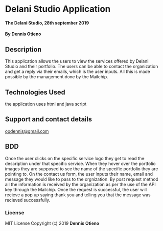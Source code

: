 # Delani Studio Application
#### The Delani Studio, 28th september 2019
#### By **Dennis Otieno**
## Description
This application allows the users to view the services offered by Delani Studio and their portfolio. The users can be able to contact the organization and get a reply via their emails, which is the user inputs. All this is made possible by the management done by the Mailchip.
## Technologies Used
the application uses html and java script 
## Support and contact details
oodennis@gmail.com
## BDD
Once the user clicks on the specific service logo they get to read the description under that specific service. When they hover over the portfolio images they are supposed to see the name of the specific portfolio they are pointing to. On the contact us form, the user inputs their name, email and message they would like to pass to the orgnization. By post request method all the information is received by the organization as per the use of the API key through the Mailchip. Once the request is successful, the user will recieve a pop up saying thank you and telling you that the message was recieved successfully.
### License
MIT License Copyright (c) 2019 **Dennis Otieno**